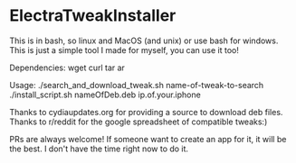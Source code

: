 # ElectraTweakInstaller

This is in bash, so linux and MacOS (and unix) or use bash for windows.
This is just a simple tool I made for myself, you can use it too!

Dependencies:
wget
curl
tar
ar 

Usage:
./search_and_download_tweak.sh name-of-tweak-to-search
./install_script.sh nameOfDeb.deb ip.of.your.iphone

Thanks to cydiaupdates.org for providing a source to download deb files.
Thanks to r/reddit for the google spreadsheet of compatible tweaks:)

PRs are always welcome!
If someone want to create an app for it, it will be the best. I don't have the time right now to do it.
